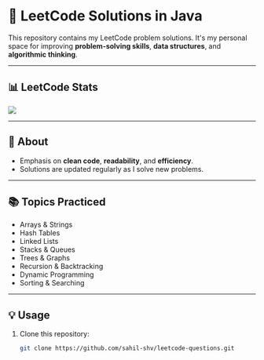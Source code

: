# 🧠 LeetCode Solutions in Java

This repository contains my LeetCode problem solutions. It's my personal space for improving **problem-solving skills**, **data structures**, and **algorithmic thinking**.

---

## 📊 LeetCode Stats

![](https://leetcard.jacoblin.cool/Sahil_shv)


---

## 🚀 About
- Emphasis on **clean code**, **readability**, and **efficiency**.
- Solutions are updated regularly as I solve new problems.

---

## 📚 Topics Practiced
- Arrays & Strings  
- Hash Tables  
- Linked Lists  
- Stacks & Queues  
- Trees & Graphs  
- Recursion & Backtracking  
- Dynamic Programming  
- Sorting & Searching  

---

## 💡 Usage
1. Clone this repository:
   ```bash
   git clone https://github.com/sahil-shv/leetcode-questions.git
